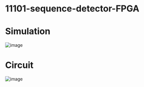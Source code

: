 # 11101-sequence-detector-FPGA


# Simulation
![image](https://user-images.githubusercontent.com/81603864/223960679-16c5d309-6dc3-4d5c-a24a-86fa58133ed1.png)

# Circuit
![image](https://user-images.githubusercontent.com/81603864/223960751-704d5a93-6da3-4f2b-b488-0a42820e5b54.png)

